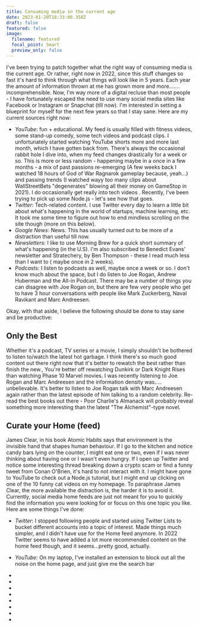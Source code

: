 ```yaml
---
title: Consuming media in the current age
date: 2023-01-20T18:33:00.358Z
draft: false
featured: false
image:
  filename: featured
  focal_point: Smart
  preview_only: false
---
```

I've been trying to patch together what the right way of consuming media is the current age. Or rather, right now in 2022, since this stuff changes so fast it's hard to think through what things will look like in 5 years. Each year the amount of information thrown at me has grown more and more....... incomprehensible. Now, I'm way more of a digital recluse than most people -  I have fortunately escaped the need to use many social media sites like Facebook or Instagram or Snapchat (till now). I'm interested in setting a blueprint for myself for the next few years so that I stay sane. Here are my current sources right now:

* *YouTube*: fun + educational. My feed is usually filled with fitness videos, some stand-up comedy, some tech videos and podcast clips. I unfortunately started watching YouTube shorts more and more last month, which I have gotten back from. There's always the occasional rabbit hole I dive into, when my feed changes drastically for a week or so. This is more or less random - happening maybe in a once in a few months - a mix of past passions re-emerging (A few weeks back I watched 18 hours of God of War Ragnarok gameplay because, yeah...) and passing trends (I watched wayy too many clips about WallStreetBets "degenerates" blowing all their money on GameStop in 2021).  I do occasionally get really into tech videos . Recently, I've been trying to pick up some Node.js - let's see how that goes.
* *Twitter*: Tech-related content. I use Twitter every day to learn a little bit about what's happening in the world of startups, machine learning, etc. It took me some time to figure out how to end mindless scrolling on the site though (more on this below). 
* *Google News*: News. This has usually turned out to be more of a distraction than useful till now.
* *Newsletters:* I like to use Morning Brew for a quick short summary of what's happening (in the U.S). I'm also subscribed to Benedict Evans' newsletter and Stratechery, by Ben Thompson - these I read much less than I want to ( maybe once in 2 weeks). 
* *Podcasts:*  I listen to podcasts as well, maybe once a week or so. I don't know much about the space, but I do listen to Joe Rogan, Andrew Huberman and the All-in Podcast. There may be a number of things you can disagree with Joe Rogan on, but there are few very people who get to have 3 hour conversations with people like Mark Zuckerberg, Naval Ravikant and Marc Andreesen. 



Okay, with that aside, I believe the following should be done to stay sane and be productive: 



## **Only the Best**

Whether it's a podcast, TV series or a movie, I simply shouldn't be bothered to listen to/watch the latest hot garbage. I think there's so much good content out there right now that it's better to rewatch the best rather than finish the new., You're better off rewatching Dunkirk or Dark Knight Rises than watching Phase 10 Marvel movies. I was recently listening to Joe Rogan and Marc Andreesen and the information density was..... unbelievable. It's better to listen to Joe Rogan talk with Marc Andreesen again rather than the latest episode of him talking to a random celebrity. Re-read the best books out there - Poor Charlie's Almanack will probably reveal something more interesting than the latest "The Alchemist"-type novel.

## Curate your Home (feed)

James Clear, in his book Atomic Habits says that environment is the invisible hand that shapes human behaviour. If I go to the kitchen and notice candy bars lying on the counter, I might eat one or two, even if I was never thinking about having one or I wasn't even hungry. If I open up Twitter and notice some interesting thread breaking down a crypto scam or find a funny tweet from Conan O'Brien, it's hard to not interact with it. I might have gone to YouTube to check out a Node.js tutorial, but I might end up clicking on one of the 10 funny cat videos on my homepage. To paraphrase James Clear, the more available the distraction is, the harder it is to avoid it. Currently, social media home feeds are just not meant for you to quickly find the information you were looking for or focus on this one topic you like. Here are some things I've done:

* *Twitter*: I stopped following people and started using Twitter Lists to bucket different accounts into a topic of interest. Made things much simpler, and I didn't have use for the Home feed anymore. In 2022 Twitter seems to have added a lot more recommended content on the home feed though, and it seems...pretty good, actually. 
* *YouTube:* On my laptop, I've installed an extension to block out all the noise on the home page, and just give me the search bar
*
*
*
*
*
*
* 




*